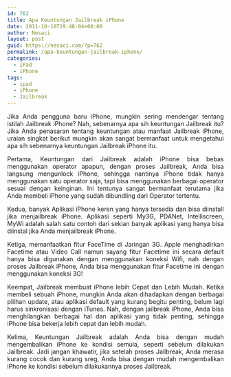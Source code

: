 ```yaml
---
id: 762
title: Apa Keuntungan Jailbreak iPhone
date: 2011-10-10T19:48:04+00:00
author: Nesaci
layout: post
guid: https://nesaci.com/?p=762
permalink: /apa-keuntungan-jailbreak-iphone/
categories:
  - iPad
  - iPhone
tags:
  - ipad
  - iPhone
  - Jailbreak
---
```

<p style="text-align: justify;">
  Jika Anda pengguna baru iPhone, mungkin sering mendengar tentang istilah Jailbreak iPhone? Nah, sebenarnya apa sih keuntungan Jailbreak itu? Jika Anda penasaran tentang keuntungan atau manfaat Jailbreak iPhone, uraian singkat berikut mungkin akan sangat bermanfaat untuk mengetahui apa sih sebenarnya keuntungan Jailbreak iPhone itu.
</p>

<p style="text-align: justify;">
  Pertama, Keuntungan dari Jailbreak adalah iPhone bisa bebas menggunakan operator apapun, dengan proses Jailbreak, Anda bisa langsung mengunlock iPhone, sehingga nantinya iPhone tidak hanya menggunakan satu operator saja, tapi bisa menggunakan berbagai operator sesuai dengan keinginan. Ini tentunya sangat bermanfaat terutama jika Anda membeli iPhone yang sudah dibundling dari Operator tertentu.
</p>

<p style="text-align: justify;">
  Kedua, banyak Aplikasi iPhone keren yang hanya tersedia dan bisa diinstall jika menjailbreak iPhone. Aplikasi seperti My3G, PDANet, Intelliscreen, MyWi adalah salah satu contoh dari sekian banyak aplikasi yang hanya bisa diinstal jika Anda menjailbreak iPhone.
</p>

<p style="text-align: justify;">
  Ketiga, memanfaatkan fitur FaceTime di Jaringan 3G. Apple menghadirkan Facetime atau Video Call namun sayang fitur Facetime ini secara default hanya bisa digunakan dengan menggunakan koneksi Wifi, nah dengan proses Jailbreak iPhone, Anda bisa menggunakan fitur Facetime ini dengan menggunakan koneksi 3G!
</p>

<p style="text-align: justify;">
  Keempat, Jailbreak membuat iPhone lebih Cepat dan Lebih Mudah. Ketika membeli sebuah iPhone, mungkin Anda akan dihadapkan dengan berbagai pilihan update, atau aplikasi default yang kurang begitu penting, belum lagi harus sinkronisasi dengan iTunes. Nah, dengan jailbreak iPhone, Anda bisa menghilangkan berbagai hal dan aplikasi yang tidak penting, sehingga iPhone bisa bekerja lebih cepat dan lebih mudah.<!--more-->
</p>

<p style="text-align: justify;">
  Kelima, Keuntungan Jailbreak adalah Anda bisa dengan mudah mengembalikan iPhone ke kondisi semula, seperti sebelum dilakukan Jailbreak. Jadi jangan khawatir, jika setelah proses Jailbreak, Anda merasa kurang cocok dan kurang sreg, Anda bisa dengan mudah mengembalikan iPhone ke kondisi sebelum dilakukannya proses Jailbreak.
</p>